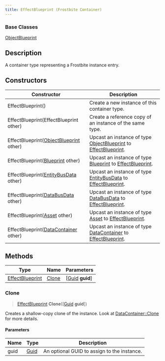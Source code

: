 ```yaml
---
title: EffectBlueprint (Frostbite Container)
---
```

### Base Classes

[ObjectBlueprint](ObjectBlueprint)

## Description

A container type representing a Frostbite instance entry.

## Constructors

| Constructor                                                                | Description                                                                                                           |
| -------------------------------------------------------------------------- | --------------------------------------------------------------------------------------------------------------------- |
| EffectBlueprint()                                                          | Create a new instance of this container type.                                                                         |
| EffectBlueprint(EffectBlueprint other)                                     | Create a reference copy of an instance of the same type.                                                              |
| EffectBlueprint([ObjectBlueprint](ObjectBlueprint) other)                  | Upcast an instance of type [ObjectBlueprint](ObjectBlueprint) to [EffectBlueprint](EffectBlueprint).                  |
| EffectBlueprint([Blueprint](Blueprint) other)                              | Upcast an instance of type [Blueprint](Blueprint) to [EffectBlueprint](EffectBlueprint).                              |
| EffectBlueprint([EntityBusData](EntityBusData) other)                      | Upcast an instance of type [EntityBusData](EntityBusData) to [EffectBlueprint](EffectBlueprint).                      |
| EffectBlueprint([DataBusData](DataBusData) other)                          | Upcast an instance of type [DataBusData](DataBusData) to [EffectBlueprint](EffectBlueprint).                          |
| EffectBlueprint([Asset](Asset) other)                                      | Upcast an instance of type [Asset](Asset) to [EffectBlueprint](EffectBlueprint).                                      |
| EffectBlueprint([DataContainer](/vext/ref/cls/shr/datacontainer) other) | Upcast an instance of type [DataContainer](/vext/ref/cls/shr/datacontainer) to [EffectBlueprint](EffectBlueprint). |

## Methods

| Type                               | Name            | Parameters                                     |
| ---------------------------------- | --------------- | ---------------------------------------------- |
| [EffectBlueprint](EffectBlueprint) | [Clone](#clone) | \[[Guid](/vext/ref/cls/shr/guid) **guid**\] |

### Clone

> [EffectBlueprint](EffectBlueprint) **Clone**(\[[Guid](/vext/ref/cls/shr/guid) **guid**\])

Creates a shallow-copy clone of the instance. Look at [DataContainer::Clone](/vext/ref/cls/shr/datacontainer#clone) for more details.

#### Parameters

| Name | Type         | Description                                 |
| ---- | ------------ | ------------------------------------------- |
| guid | [Guid](Guid) | An optional GUID to assign to the instance. |
